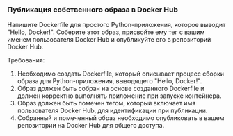 
### Публикация собственного образа в Docker Hub

Напишите Dockerfile для простого Python-приложения, которое выводит "Hello, Docker!". Соберите этот образ, присвойте ему тег с вашим именем пользователя Docker Hub и опубликуйте его в репозиторий Docker Hub.

Требования:
1. Необходимо создать Dockerfile, который описывает процесс сборки образа для Python-приложения, выводящего "Hello, Docker!". 
2. Образ должен быть собран на основе созданного Dockerfile и должен корректно выполнять приложение при запуске контейнера. 
3. Образ должен быть помечен тегом, который включает имя пользователя Docker Hub, для идентификации при публикации. 
4. Собранный и помеченный образ необходимо опубликовать в вашем репозитории на Docker Hub для общего доступа.